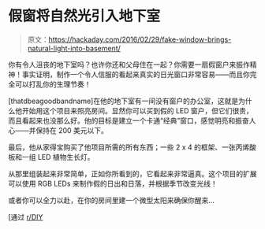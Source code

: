 # 假窗将自然光引入地下室

> 原文：<https://hackaday.com/2016/02/29/fake-window-brings-natural-light-into-basement/>

你有令人沮丧的地下室吗？也许你还和父母住在一起？你需要一扇假窗户来振作精神！事实证明，制作一个令人信服的看起来真实的日光窗口非常容易——而且你完全可以打乱你的生理节奏！

[thatdbeagoodbandname]在他的地下室有一间没有窗户的办公室，这就是为什么他开始用这个项目来照亮房间。显然你可以买到假的 LED 窗户，但它们很贵，而且看起来也没那么好。他的目标是建立一个卡通“经典”窗口，感觉明亮和振奋人心——并保持在 200 美元以下。

最后，他从家得宝购买了他项目所需的所有东西；一些 2 x 4 的框架、一张丙烯酸板和一组 LED 植物生长灯。

从那里组装起来非常简单，正如你所看到的，它看起来非常逼真。这个项目的扩展可以使用 RGB LEDs 来制作假的日出和日落，并根据季节改变光线！

或者你可以全力以赴，在你的房间里建一个微型太阳来确保你醒来…

[通过 [r/DIY](https://www.reddit.com/r/DIY/comments/46so9w/fake_window_in_our_basement_with_led_plant_grow/)